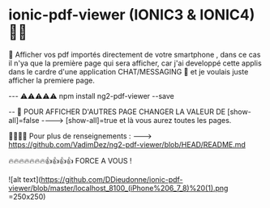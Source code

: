# ionic-pdf-viewer (IONIC3 & IONIC4) 📁📁 

📁 Afficher vos pdf importés directement de votre smartphone , dans ce cas il n'ya que la première page qui sera afficher, car j'ai developpé 
cette applis dans le cardre d'une application CHAT/MESSAGING 📱 et je voulais juste afficher la premiere page.

--- ⚠️⚠️⚠️⚠️⚠️ npm install ng2-pdf-viewer --save

-- 🤔 POUR AFFICHER D'AUTRES PAGE CHANGER LA VALEUR DE [show-all]=false ----> [show-all]=true et là vous aurez toutes les pages.

🤔🤔🤔🤔 Pour plus de renseignements : ---> https://github.com/VadimDez/ng2-pdf-viewer/blob/HEAD/README.md

🔥🔥🔥🔥🔥🔥🔥👍👍👍👍 FORCE A VOUS !


![alt text](https://github.com/DDieudonne/ionic-pdf-viewer/blob/master/localhost_8100_(iPhone%206_7_8)%20(1).png =250x250)

